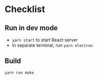 # Checklist
## Run in dev mode
- `yarn start` to start React server
- In separate terminal, run `yarn electron`
## Build
`yarn run make`
